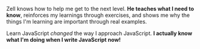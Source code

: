 Zell knows how to help me get to the next level. **He teaches what I need to know**, reinforces my learnings through exercises, and shows me why the things I'm learning are important through real examples.

Learn JavaScript *changed* the way I approach JavaScript. **I actually know what I'm doing when I write JavaScript now!**
